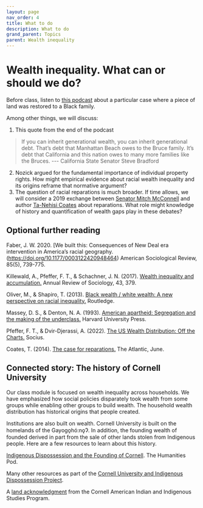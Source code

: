 ```yaml
---
layout: page
nav_order: 4
title: What to do
description: What to do
grand_parent: Topics
parent: Wealth inequality
---
```


# Wealth inequality. What can or should we do?

Before class, listen to [this podcast](https://www.latimes.com/podcasts/story/2021-10-11/podcast-the-times-bruces-beach-update) about a particular case where a piece of land was restored to a Black family.

Among other things, we will discuss:

1. This quote from the end of the podcast
>  If you can inherit generational wealth, you can inherit generational debt. That’s debt that Manhattan Beach owes to the Bruce family. It’s debt that California and this nation owes to many more families like the Bruces. --- California State Senator Steve Bradford
2. Nozick argued for the fundamental importance of individual property rights. How might empirical evidence about racial wealth inequality and its origins reframe that normative argument?
3. The question of racial reparations is much broader. If time allows, we will consider a 2019 exchange between [Senator Mitch McConnell](https://www.youtube.com/watch?v=iQz7kL_qrE4) and author [Ta-Nehisi Coates](https://www.youtube.com/watch?v=kcCnQ3iRkys) about reparations. What role might knowledge of history and quantification of wealth gaps play in these debates?

## Optional further reading

Faber, J. W. 2020. [We built this: Consequences of New Deal era intervention in America’s racial geography.(https://doi.org/10.1177/0003122420948464) American Sociological Review, 85(5), 739-775.

Killewald, A., Pfeffer, F. T., & Schachner, J. N. (2017). [Wealth inequality and accumulation.](https://doi.org/10.1146/annurev-soc-060116-053331) Annual Review of Sociology, 43, 379.

Oliver, M., & Shapiro, T. (2013). [Black wealth / white wealth: A new perspective on racial inequality.](https://www.taylorfrancis.com/books/mono/10.4324/9780203707425/black-wealth-white-wealth-melvin-oliver-thomas-shapiro) Routledge.

Massey, D. S., \& Denton, N. A. (1993). [American apartheid: Segregation and the making of the underclass.](https://www.hup.harvard.edu/catalog.php?isbn=9780674018211) Harvard University Press.

Pfeffer, F. T., & Dvir-Djerassi, A. (2022). [The US Wealth Distribution: Off the Charts.]((https://doi.org/10.1177/23780231221143957)) Socius.

Coates, T. (2014). [The case for reparations.](https://www.theatlantic.com/magazine/archive/2014/06/the-case-for-reparations/361631/) The Atlantic, June. 

## Connected story: The history of Cornell University

Our class module is focused on wealth inequality across households. We have emphasized how social policies disparately took wealth from some groups while enabling other groups to build wealth. The household wealth distribution has historical origins that people created.

Institutions are also built on wealth. Cornell University is built on the homelands of the Gayogo̱hó:nǫɁ. In addition, the founding wealth of founded derived in part from the sale of other lands stolen from Indigenous people. Here are a few resources to learn about this history.

[Indigenous Dispossession and the Founding of Cornell](https://sochum.podbean.com/e/indigenous-dispossession-and-the-founding-of-cornell-part-i/). The Humanities Pod.

Many other resources as part of the [Cornell University and Indigenous Dispossession Project](https://blogs.cornell.edu/cornelluniversityindigenousdispossession/).

A [land acknowledgment](https://cals.cornell.edu/american-indian-indigenous-studies/about/land-acknowledgment) from the Cornell American Indian and Indigenous Studies Program.
